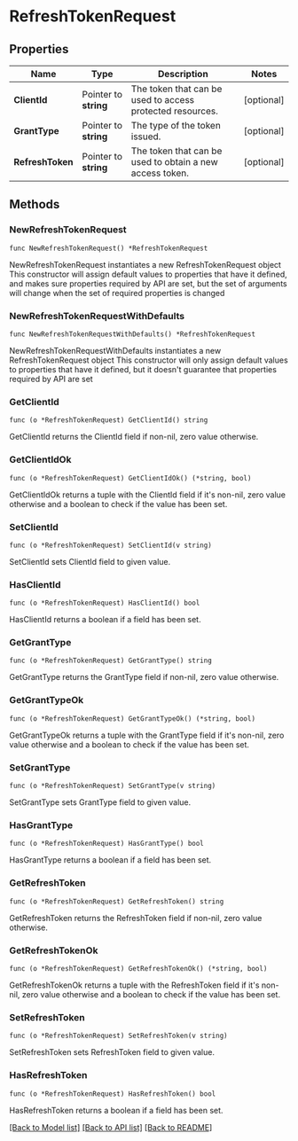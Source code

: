 # RefreshTokenRequest

## Properties

Name | Type | Description | Notes
------------ | ------------- | ------------- | -------------
**ClientId** | Pointer to **string** | The token that can be used to access protected resources. | [optional] 
**GrantType** | Pointer to **string** | The type of the token issued. | [optional] 
**RefreshToken** | Pointer to **string** | The token that can be used to obtain a new access token. | [optional] 

## Methods

### NewRefreshTokenRequest

`func NewRefreshTokenRequest() *RefreshTokenRequest`

NewRefreshTokenRequest instantiates a new RefreshTokenRequest object
This constructor will assign default values to properties that have it defined,
and makes sure properties required by API are set, but the set of arguments
will change when the set of required properties is changed

### NewRefreshTokenRequestWithDefaults

`func NewRefreshTokenRequestWithDefaults() *RefreshTokenRequest`

NewRefreshTokenRequestWithDefaults instantiates a new RefreshTokenRequest object
This constructor will only assign default values to properties that have it defined,
but it doesn't guarantee that properties required by API are set

### GetClientId

`func (o *RefreshTokenRequest) GetClientId() string`

GetClientId returns the ClientId field if non-nil, zero value otherwise.

### GetClientIdOk

`func (o *RefreshTokenRequest) GetClientIdOk() (*string, bool)`

GetClientIdOk returns a tuple with the ClientId field if it's non-nil, zero value otherwise
and a boolean to check if the value has been set.

### SetClientId

`func (o *RefreshTokenRequest) SetClientId(v string)`

SetClientId sets ClientId field to given value.

### HasClientId

`func (o *RefreshTokenRequest) HasClientId() bool`

HasClientId returns a boolean if a field has been set.

### GetGrantType

`func (o *RefreshTokenRequest) GetGrantType() string`

GetGrantType returns the GrantType field if non-nil, zero value otherwise.

### GetGrantTypeOk

`func (o *RefreshTokenRequest) GetGrantTypeOk() (*string, bool)`

GetGrantTypeOk returns a tuple with the GrantType field if it's non-nil, zero value otherwise
and a boolean to check if the value has been set.

### SetGrantType

`func (o *RefreshTokenRequest) SetGrantType(v string)`

SetGrantType sets GrantType field to given value.

### HasGrantType

`func (o *RefreshTokenRequest) HasGrantType() bool`

HasGrantType returns a boolean if a field has been set.

### GetRefreshToken

`func (o *RefreshTokenRequest) GetRefreshToken() string`

GetRefreshToken returns the RefreshToken field if non-nil, zero value otherwise.

### GetRefreshTokenOk

`func (o *RefreshTokenRequest) GetRefreshTokenOk() (*string, bool)`

GetRefreshTokenOk returns a tuple with the RefreshToken field if it's non-nil, zero value otherwise
and a boolean to check if the value has been set.

### SetRefreshToken

`func (o *RefreshTokenRequest) SetRefreshToken(v string)`

SetRefreshToken sets RefreshToken field to given value.

### HasRefreshToken

`func (o *RefreshTokenRequest) HasRefreshToken() bool`

HasRefreshToken returns a boolean if a field has been set.


[[Back to Model list]](../README.md#documentation-for-models) [[Back to API list]](../README.md#documentation-for-api-endpoints) [[Back to README]](../README.md)


